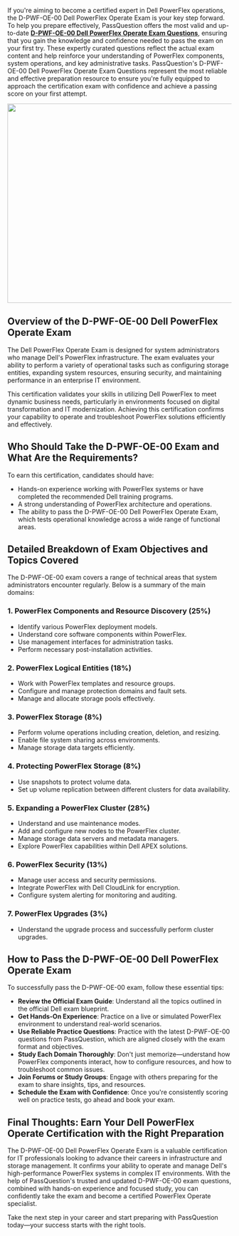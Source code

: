 <p>If you&#39;re aiming to become a certified expert in Dell PowerFlex operations, the D-PWF-OE-00 Dell PowerFlex Operate Exam is your key step forward. To help you prepare effectively, PassQuestion offers the most valid and up-to-date <strong><a href="https://www.passquestion.com/d-pwf-oe-00.html">D-PWF-OE-00 Dell PowerFlex Operate Exam Questions</a></strong>, ensuring that you gain the knowledge and confidence needed to pass the exam on your first try. These expertly curated questions reflect the actual exam content and help reinforce your understanding of PowerFlex components, system operations, and key administrative tasks. PassQuestion&#39;s D-PWF-OE-00 Dell PowerFlex Operate Exam Questions represent the most reliable and effective preparation resource to ensure you&#39;re fully equipped to approach the certification exam with confidence and achieve a passing score on your first attempt.</p>

<p><img alt="" src="https://www.passquestion.com/uploads/pqcom/images/20250716/9caae9a958ecde0688efb4c8c4194f37.png" style="height:447px; width:618px" /></p>

<h2><strong>Overview of the D-PWF-OE-00 Dell PowerFlex Operate Exam</strong></h2>

<p>The Dell PowerFlex Operate Exam is designed for system administrators who manage Dell&#39;s PowerFlex infrastructure. The exam evaluates your ability to perform a variety of operational tasks such as configuring storage entities, expanding system resources, ensuring security, and maintaining performance in an enterprise IT environment.</p>

<p>This certification validates your skills in utilizing Dell PowerFlex to meet dynamic business needs, particularly in environments focused on digital transformation and IT modernization. Achieving this certification confirms your capability to operate and troubleshoot PowerFlex solutions efficiently and effectively.</p>

<h2><strong>Who Should Take the D-PWF-OE-00 Exam and What Are the Requirements?</strong></h2>

<p>To earn this certification, candidates should have:</p>

<ul>
	<li>Hands-on experience working with PowerFlex systems or have completed the recommended Dell training programs.</li>
	<li>A strong understanding of PowerFlex architecture and operations.</li>
	<li>The ability to pass the D-PWF-OE-00 Dell PowerFlex Operate Exam, which tests operational knowledge across a wide range of functional areas.</li>
</ul>

<h2><strong>Detailed Breakdown of Exam Objectives and Topics Covered</strong></h2>

<p>The D-PWF-OE-00 exam covers a range of technical areas that system administrators encounter regularly. Below is a summary of the main domains:</p>

<h3>1. <strong>PowerFlex Components and Resource Discovery (25%)</strong></h3>

<ul>
	<li>Identify various PowerFlex deployment models.</li>
	<li>Understand core software components within PowerFlex.</li>
	<li>Use management interfaces for administration tasks.</li>
	<li>Perform necessary post-installation activities.</li>
</ul>

<h3>2. <strong>PowerFlex Logical Entities (18%)</strong></h3>

<ul>
	<li>Work with PowerFlex templates and resource groups.</li>
	<li>Configure and manage protection domains and fault sets.</li>
	<li>Manage and allocate storage pools effectively.</li>
</ul>

<h3>3. <strong>PowerFlex Storage (8%)</strong></h3>

<ul>
	<li>Perform volume operations including creation, deletion, and resizing.</li>
	<li>Enable file system sharing across environments.</li>
	<li>Manage storage data targets efficiently.</li>
</ul>

<h3>4. <strong>Protecting PowerFlex Storage (8%)</strong></h3>

<ul>
	<li>Use snapshots to protect volume data.</li>
	<li>Set up volume replication between different clusters for data availability.</li>
</ul>

<h3>5. <strong>Expanding a PowerFlex Cluster (28%)</strong></h3>

<ul>
	<li>Understand and use maintenance modes.</li>
	<li>Add and configure new nodes to the PowerFlex cluster.</li>
	<li>Manage storage data servers and metadata managers.</li>
	<li>Explore PowerFlex capabilities within Dell APEX solutions.</li>
</ul>

<h3>6. <strong>PowerFlex Security (13%)</strong></h3>

<ul>
	<li>Manage user access and security permissions.</li>
	<li>Integrate PowerFlex with Dell CloudLink for encryption.</li>
	<li>Configure system alerting for monitoring and auditing.</li>
</ul>

<h3>7. <strong>PowerFlex Upgrades (3%)</strong></h3>

<ul>
	<li>Understand the upgrade process and successfully perform cluster upgrades.</li>
</ul>

<h2><strong>How to Pass the D-PWF-OE-00 Dell PowerFlex Operate Exam</strong></h2>

<p>To successfully pass the D-PWF-OE-00 exam, follow these essential tips:</p>

<ul>
	<li><strong>Review the Official Exam Guide</strong>: Understand all the topics outlined in the official Dell exam blueprint.</li>
	<li><strong>Get Hands-On Experience</strong>: Practice on a live or simulated PowerFlex environment to understand real-world scenarios.</li>
	<li><strong>Use Reliable Practice Questions</strong>: Practice with the latest D-PWF-OE-00 questions from PassQuestion, which are aligned closely with the exam format and objectives.</li>
	<li><strong>Study Each Domain Thoroughly</strong>: Don&#39;t just memorize&mdash;understand how PowerFlex components interact, how to configure resources, and how to troubleshoot common issues.</li>
	<li><strong>Join Forums or Study Groups</strong>: Engage with others preparing for the exam to share insights, tips, and resources.</li>
	<li><strong>Schedule the Exam with Confidence</strong>: Once you&#39;re consistently scoring well on practice tests, go ahead and book your exam.</li>
</ul>

<h2><strong>Final Thoughts: Earn Your Dell PowerFlex Operate Certification with the Right Preparation</strong></h2>

<p>The D-PWF-OE-00 Dell PowerFlex Operate Exam is a valuable certification for IT professionals looking to advance their careers in infrastructure and storage management. It confirms your ability to operate and manage Dell&#39;s high-performance PowerFlex systems in complex IT environments. With the help of PassQuestion&#39;s trusted and updated D-PWF-OE-00 exam questions, combined with hands-on experience and focused study, you can confidently take the exam and become a certified PowerFlex Operate specialist.</p>

<p>Take the next step in your career and start preparing with PassQuestion today&mdash;your success starts with the right tools.</p>

<p><!-- notionvc: efccecc8-9d40-4725-8bb9-480e32bade27 --></p>
